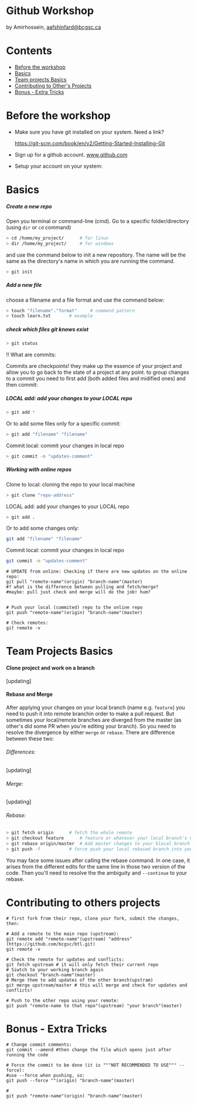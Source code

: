 Github Workshop
=====================
by Amirhossein, aafshinfard@bcgsc.ca

Contents
========

* [Before the workshop](#before-the-workshop)
* [Basics](#basics)
* [Team projects Basics](#team-projects-basics)
* [Contributing to Other's Projects](#contributing-to-others-projects)
* [Bonus - Extra Tricks](#bonus---extra-tricks)


Before the workshop
==============
* Make sure you have git installed on your system. Need a link?

	https://git-scm.com/book/en/v2/Getting-Started-Installing-Git

* Sign up for a github account. www.github.com
* Setup your account on your system:



Basics
======

##### Create a new repo
Open you terminal or command-line (cmd).
Go to a specific folder/directory (using `dir` or `cd` command)
```bash
> cd /home/my_project/ 		# for linux
> dir /home/my_project/ 	# for windows
```
and use the command below to init a new repository. The name will be the same as the directory's name in which you are running the command.
	
```bash
> git init
```


##### Add a new file
choose a filename and a file format and use the command below:
```bash
> touch "filename"."format" 	# command pattern
> touch learn.txt 		# example
```


##### check which files git knows exist
```bash	
> git status
```
!! What are commits:

Commits are checkpoints! they make up the essence of your project and
allow you to go back to the state of a project at any point.
to group changes to a commit you need to  first add (both added
files and midified ones) and then commit:
	
##### LOCAL add: add your changes to your LOCAL repo
```bash
> git add *
```
Or to add some files only for a specific commit:
```bash
> git add "filename" "filename"
```

Commit local: commit your changes in local repo
```bash
> git commit -m "updates-comment"
```


##### Working with online repos

Clone to local: cloning the repo to your local machine
```bash
> git clone "repo-address"
```
LOCAL add: add your changes to your LOCAL repo
```bash
> git add .
```
Or to add some changes only:
```bash	
git add "filename" "filename"
```
Commit local: commit your changes in local repo
```bash
git commit -m "updates-comment"
```

	# UPDATE from online: Checking if there are new updates on the online repo:
	git pull "remote-name"(origin) "branch-name"(master)
	#? what is the difference between pulling and fetch/merge?
	#maybe: pull just check and merge will do the job! hum? 
	
	
	# Push your local (commited) repo to the online repo
	git push "remote-name"(origin) "branch-name"(master)

	# Check remotes:
	git remote -v
	
Team Projects Basics
====================
#### Clone project and work on a branch
[updating]
#### Rebase and Merge
After applying your changes on your local branch (name e.g. `feature`) you need to push it into remote branchin order to make a pull request. But sometimes your local/remote branches are diverged from the master (as other's did some PR when you're editing your branch).
So you need to resolve the divergence by either `merge` or `rebase`. There are difference between these two:
###### Differences:
[updating]
###### Merge:
[updating]
###### Rebase:
```bash
> git fetch origin 		# fetch the whole remote
> git checkout feature		# feature or whatever your local branch's name is
> git rebase origin/master	# Add master changes to your blocal branch
> git push -f 			# force push your local rebased branch into your remote branch
```
You may face some issues after calling the rebase command. In one case, it arises from the different edits for the same line in those two version of the code. Then you'll need to resolve the the ambiguity and `--continue` to your rebase.


Contributing to others projects
================================
	# first fork from their repo, clone your fork, submit the changes, then:

	# Add a remote to the main repo (upstream):
	git remote add "remote-name"(upstream) "address"(https://github.com/bcgsc/btl.git)
	git remote -v	
	
	# Check the remote for updates and conflicts:
	git fetch upstream # it will only fetch their current repo
	# Siwtch to your working branch again
	git checkout "branch-name"(master)
	# Merge them to add updates of the other branch(upstram)
	git merge upstream/master # this will merge and check for updates and conflicts!
	
	# Push to the other repo using your remote:
	git push "remote-name to that repo"(upstream) "your branch"(master)


Bonus - Extra Tricks
======================

	# Change commit comments:
	git commit --amend #then change the file which opens just after running the code

	# Force the commit to be done (it is """NOT RECOMMENDED TO USE""" --force):
	#use --force when pushing, so:
	git push --force ""(origin) "branch-name"(master)
	
	# 
	git push "remote-name"(origin) "branch-name"(master)
